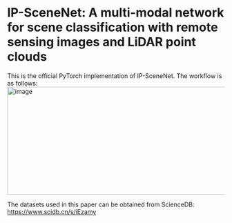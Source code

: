 # IP-SceneNet: A multi-modal network for scene classification with remote sensing images and LiDAR point clouds

This is the official PyTorch implementation of IP-SceneNet. The workflow is as follows:
<img width="688" height="250" alt="image" src="https://github.com/user-attachments/assets/3feafdd8-2955-436e-ac23-6f3657247c70" />


The datasets used in this paper can be obtained from ScienceDB: https://www.scidb.cn/s/iEzamy

